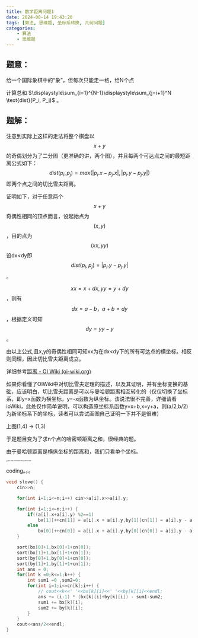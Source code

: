 ```yaml
---
title: 数学距离问题1
date: 2024-08-14 19:43:20
tags: [算法, 思维题, 坐标系转换, 几何问题]
categories: 
	- 算法
	- 思维题
---
```

## 题意：

给一个国际象棋中的“象”，但每次只能走一格，给N个点

计算总和 $\displaystyle\sum_{i=1}^{N-1}\displaystyle\sum_{j=i+1}^N \text{dist}(P_i, P_j)$​ 。

## 题解：

注意到实际上这样的走法将整个棋盘以$$x+y$$的奇偶划分为了二分图（更准确的讲，两个图），并且每两个可达点之间的最短距离公式如下：
$$
dist(p_i,p_j) = max(|p_i.x - p_j.x|, |p_i.y-p_j.y|)
$$
即两个点之间的切比雪夫距离。

证明如下，对于任意两个$$x+y$$奇偶性相同的顶点而言，设起始点为$$(x,y)$$，目的点为$$(xx,yy)$$设dx<dy即$$dist(p_i,p_j) = |p_i.y-p_j.y|$$。

$$xx=x+dx,yy=y+dy$$，则有$$dx = a-b，a+b=dy$$，根据定义可知$$dy=yy-y$$​。

由以上公式,且x,y的奇偶性相同可知xx为在dx<dy下的所有可达点的横坐标。相反则同理，因此切比雪夫距离成立。

详细参考[距离 - OI Wiki (oi-wiki.org)](https://oi-wiki.org/geometry/distance/)

如果你看懂了OIWiki中对切比雪夫定理的描述，以及其证明，并有坐标变换的基础，应该明白，切比雪夫距离是可以与曼哈顿距离相互转化的（仅仅切换了坐标系，即y=x函数为横坐标，y=-x函数为纵坐标。该说法很不完善，详细请看ioWiki，此处仅作简单说明，可以构造原坐标系函数y=x+b,x=y+a，则(a/2,b/2)为新坐标系下的坐标，读者可以尝试画图自己证明一下并不是很难）

上图(1,4) -> (1,3)

于是题目变为了求n个点的哈密顿距离之和，很经典的题。

由于曼哈顿距离是横纵坐标的距离和，我们只看单个坐标。

<img src="D:/talk-temp-document/1159472899/nt_qq/nt_data/Pic/2024-04/Ori/831c358c475935b97351ba39f7cf0fa9.png" alt="831c358c475935b97351ba39f7cf0fa9" style="zoom:25%;" />

coding。。。

```cpp
void slove() {
    cin>>n;

    for(int i=1;i<=n;i++) cin>>a[i].x>>a[i].y;

    for(int i=1;i<=n;i++) {
        if((a[i].x+a[i].y) %2==1)
            bx[1][++cn[1]] = a[i].x + a[i].y,by[1][cn[1]] = a[i].y - a[i].x;
        else
            bx[0][++cn[0]] = a[i].x + a[i].y,by[0][cn[0]] = a[i].y - a[i].x;
    }

    sort(bx[0]+1,bx[0]+1+cn[0]);
    sort(bx[1]+1,bx[1]+1+cn[1]);
    sort(by[0]+1,by[0]+1+cn[0]);
    sort(by[1]+1,by[1]+1+cn[1]);
    int ans = 0;
    for(int k =0;k<=1;k++) {
        int sum1 =0 ,sum2=0;
        for(int i=1;i<=cn[k];i++) {
            // cout<<k<<' '<<bx[k][i]<<' '<<by[k][i]<<endl;
            ans += (i-1) * (bx[k][i]+by[k][i]) - sum1-sum2;
            sum1 += bx[k][i];
            sum2 += by[k][i];
        }
    }
    cout<<ans/2<<endl;
}
```

